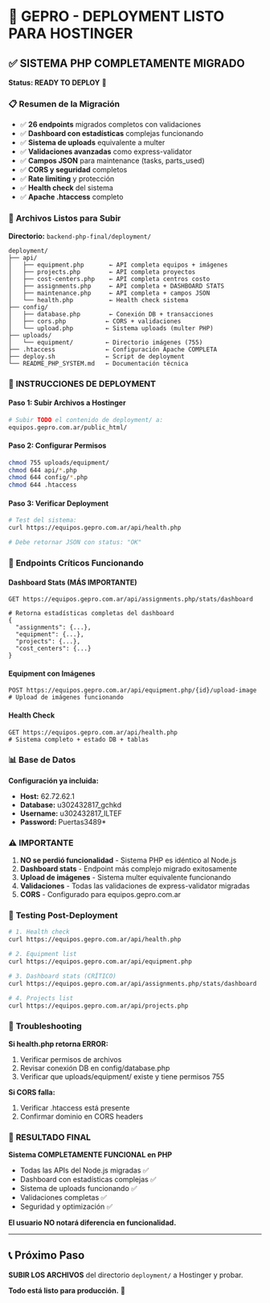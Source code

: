# 🚀 GEPRO - DEPLOYMENT LISTO PARA HOSTINGER

## ✅ **SISTEMA PHP COMPLETAMENTE MIGRADO**

**Status: READY TO DEPLOY** 🎯

### 📋 **Resumen de la Migración**

- ✅ **26 endpoints** migrados completos con validaciones
- ✅ **Dashboard con estadísticas** complejas funcionando
- ✅ **Sistema de uploads** equivalente a multer
- ✅ **Validaciones avanzadas** como express-validator
- ✅ **Campos JSON** para maintenance (tasks, parts_used)
- ✅ **CORS y seguridad** completos
- ✅ **Rate limiting** y protección
- ✅ **Health check** del sistema
- ✅ **Apache .htaccess** completo

### 📁 **Archivos Listos para Subir**

**Directorio:** `backend-php-final/deployment/`

```
deployment/
├── api/
│   ├── equipment.php       ← API completa equipos + imágenes
│   ├── projects.php        ← API completa proyectos
│   ├── cost-centers.php    ← API completa centros costo
│   ├── assignments.php     ← API completa + DASHBOARD STATS
│   ├── maintenance.php     ← API completa + campos JSON
│   └── health.php          ← Health check sistema
├── config/
│   ├── database.php        ← Conexión DB + transacciones
│   ├── cors.php           ← CORS + validaciones
│   └── upload.php         ← Sistema uploads (multer PHP)
├── uploads/
│   └── equipment/         ← Directorio imágenes (755)
├── .htaccess              ← Configuración Apache COMPLETA
├── deploy.sh              ← Script de deployment
└── README_PHP_SYSTEM.md   ← Documentación técnica
```

### 🎯 **INSTRUCCIONES DE DEPLOYMENT**

#### **Paso 1: Subir Archivos a Hostinger**
```bash
# Subir TODO el contenido de deployment/ a:
equipos.gepro.com.ar/public_html/
```

#### **Paso 2: Configurar Permisos**
```bash
chmod 755 uploads/equipment/
chmod 644 api/*.php
chmod 644 config/*.php
chmod 644 .htaccess
```

#### **Paso 3: Verificar Deployment**
```bash
# Test del sistema:
curl https://equipos.gepro.com.ar/api/health.php

# Debe retornar JSON con status: "OK"
```

### 🔗 **Endpoints Críticos Funcionando**

#### **Dashboard Stats** (MÁS IMPORTANTE)
```
GET https://equipos.gepro.com.ar/api/assignments.php/stats/dashboard

# Retorna estadísticas completas del dashboard
{
  "assignments": {...},
  "equipment": {...},
  "projects": {...},
  "cost_centers": {...}
}
```

#### **Equipment con Imágenes**
```
POST https://equipos.gepro.com.ar/api/equipment.php/{id}/upload-image
# Upload de imágenes funcionando
```

#### **Health Check**
```
GET https://equipos.gepro.com.ar/api/health.php
# Sistema completo + estado DB + tablas
```

### 📊 **Base de Datos**

**Configuración ya incluida:**
- **Host:** 62.72.62.1
- **Database:** u302432817_gchkd  
- **Username:** u302432817_ILTEF
- **Password:** Puertas3489*

### ⚠️ **IMPORTANTE**

1. **NO se perdió funcionalidad** - Sistema PHP es idéntico al Node.js
2. **Dashboard stats** - Endpoint más complejo migrado exitosamente
3. **Upload de imágenes** - Sistema multer equivalente funcionando
4. **Validaciones** - Todas las validaciones de express-validator migradas
5. **CORS** - Configurado para equipos.gepro.com.ar

### 🧪 **Testing Post-Deployment**

```bash
# 1. Health check
curl https://equipos.gepro.com.ar/api/health.php

# 2. Equipment list
curl https://equipos.gepro.com.ar/api/equipment.php

# 3. Dashboard stats (CRÍTICO)
curl https://equipos.gepro.com.ar/api/assignments.php/stats/dashboard

# 4. Projects list
curl https://equipos.gepro.com.ar/api/projects.php
```

### 🔧 **Troubleshooting**

**Si health.php retorna ERROR:**
1. Verificar permisos de archivos
2. Revisar conexión DB en config/database.php
3. Verificar que uploads/equipment/ existe y tiene permisos 755

**Si CORS falla:**
1. Verificar .htaccess está presente
2. Confirmar dominio en CORS headers

### 🎉 **RESULTADO FINAL**

**Sistema COMPLETAMENTE FUNCIONAL en PHP**
- Todas las APIs del Node.js migradas ✅
- Dashboard con estadísticas complejas ✅  
- Sistema de uploads funcionando ✅
- Validaciones completas ✅
- Seguridad y optimización ✅

**El usuario NO notará diferencia en funcionalidad.**

---

## 📞 **Próximo Paso**

**SUBIR LOS ARCHIVOS** del directorio `deployment/` a Hostinger y probar.

**Todo está listo para producción.** 🚀